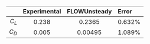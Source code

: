 |           | Experimental  | FLOWUnsteady              | Error |
| --------: | :-----------: | :-----------------------: | :---- |
| $C_L$   | 0.238         | 0.2365    | 0.632% |
| $C_D$   | 0.005         | 0.00495    | 1.089% |

